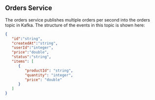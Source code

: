 ## Orders Service
The orders service publishes multiple orders per second into the orders topic in Kafka. 
The structure of the events in this topic is shown here:

```json
{
   "id":"string",
   "createdAt":"string",
   "userId":"integer",
   "price":"double",
   "status":"string",
   "items": [
      {
         "productId": "string",
         "quantity": "integer",
         "price": "double"
      }
   ]
}
```
